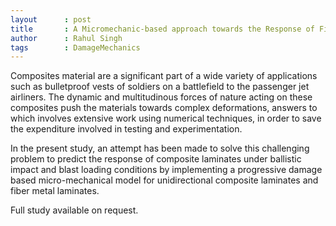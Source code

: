 ```yaml
---
layout      : post
title       : A Micromechanic-based approach towards the Response of Fiber-reinforced Composite Laminates under ballistic impact and blast loading
author      : Rahul Singh
tags        : DamageMechanics
---
```


Composites material are a significant part of a wide variety of applications such as bulletproof vests of soldiers on a battlefield to the passenger jet airliners. The dynamic and multitudinous forces of nature acting on these composites push the materials towards complex deformations, answers to which involves extensive work using numerical techniques, in order to save the expenditure involved in testing and experimentation. 

In the present study, an attempt has been made to solve this challenging problem to predict the response of composite laminates under ballistic impact and blast loading conditions by implementing a progressive damage based micro-mechanical model for unidirectional composite laminates and fiber metal laminates.

Full study available on request.